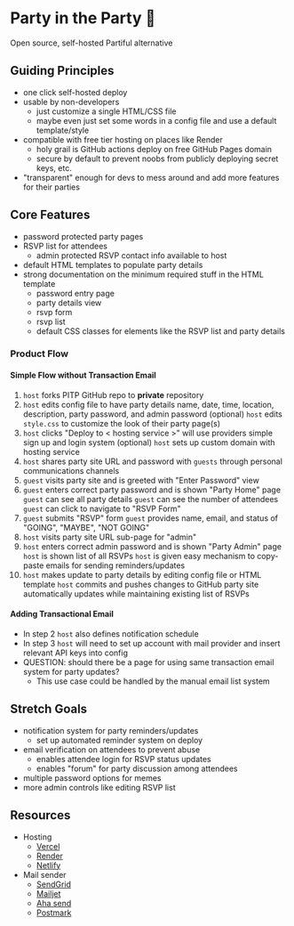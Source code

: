 # Party in the Party 👃

Open source, self-hosted Partiful alternative

## Guiding Principles

- one click self-hosted deploy
- usable by non-developers
  - just customize a single HTML/CSS file
  - maybe even just set some words in a config file and use a default template/style
- compatible with free tier hosting on places like Render
  - holy grail is GitHub actions deploy on free GitHub Pages domain
  - secure by default to prevent noobs from publicly deploying secret keys, etc.
- "transparent" enough for devs to mess around and add more features for their parties

## Core Features

- password protected party pages
- RSVP list for attendees
  - admin protected RSVP contact info available to host
- default HTML templates to populate party details
- strong documentation on the minimum required stuff in the HTML template
  - password entry page
  - party details view
  - rsvp form
  - rsvp list
  - default CSS classes for elements like the RSVP list and party details

### Product Flow

#### Simple Flow without Transaction Email

1. `host` forks PITP GitHub repo to **private** repository
2. `host` edits config file to have party details
  name, date, time, location, description, party password, and admin password
  (optional) `host` edits `style.css` to customize the look of their party page(s)
3. `host` clicks "Deploy to < hosting service >"
  will use providers simple sign up and login system
  (optional) `host` sets up custom domain with hosting service
4. `host` shares party site URL and password with `guests` through personal communications channels
5. `guest` visits party site and is greeted with "Enter Password" view
6. `guest` enters correct party password and is shown "Party Home" page
  `guest` can see all party details
  `guest` can see the number of attendees
  `guest` can click to navigate to "RSVP Form"
7. `guest` submits "RSVP" form
  `guest` provides name, email, and status of "GOING", "MAYBE", "NOT GOING"
8. `host` visits party site URL sub-page for "admin"
9. `host` enters correct admin password and is shown "Party Admin" page
  `host` is shown list of all RSVPs
  `host` is given easy mechanism to copy-paste emails for sending reminders/updates
10. `host` makes update to party details by editing config file or HTML template
  `host` commits and pushes changes to GitHub
  party site automatically updates while maintaining existing list of RSVPs

#### Adding Transactional Email

- In step 2 `host` also defines notification schedule
- In step 3 `host` will need to set up account with mail provider and insert relevant API keys into config
- QUESTION: should there be a page for using same transaction email system for party updates?
  - This use case could be handled by the manual email list system

## Stretch Goals

- notification system for party reminders/updates
  - set up automated reminder system on deploy
- email verification on attendees to prevent abuse
  - enables attendee login for RSVP status updates
  - enables "forum" for party discussion among attendees
- multiple password options for memes
- more admin controls like editing RSVP list

## Resources

- Hosting
  - [Vercel](https://vercel.com/pricing)
  - [Render](https://render.com/pricing)
  - [Netlify](https://www.netlify.com/pricing/#pricing-table)
- Mail sender
  - [SendGrid](https://sendgrid.com/en-us/pricing)
  - [Mailjet](https://www.mailjet.com/pricing/)
  - [Aha send](https://ahasend.com/pricing)
  - [Postmark](https://postmarkapp.com/pricing)
